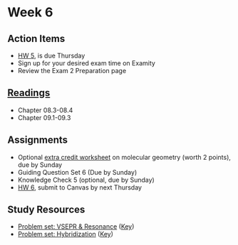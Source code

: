 # Week 6

## Action Items
* [HW 5](), is due Thursday
* Sign up for your desired exam time on Examity
* Review the Exam 2 Preparation page



## [Readings](https://genchem.science.psu.edu)
* Chapter 08.3-08.4
* Chapter 09.1-09.3



## Assignments

- Optional [extra credit worksheet](https://media.ed.science.psu.edu/sites/media/ed/files/documents/ec_molecular_geometry_wc.pdf) on molecular geometry (worth 2 points), due by Sunday
- Guiding Question Set 6 (Due by Sunday)
- Knowledge Check 5 (optional, due by Sunday)
- [HW 6](), submit to Canvas by next Thursday

## Study Resources

- [Problem set: VSEPR & Resonance](https://media.ed.science.psu.edu/sites/media/ed/files/documents/problemset13_vsepr_resonance.pdf) ([Key](https://media.ed.science.psu.edu/sites/media/ed/files/documents/problemset13_vsepr_resonance_key.pdf))
- [Problem set: Hybridization](https://media.ed.science.psu.edu/sites/media/ed/files/documents/problemset14_hybridization.pdf) ([Key](https://media.ed.science.psu.edu/sites/media/ed/files/documents/problemset14_hybridization_0.pdf))
